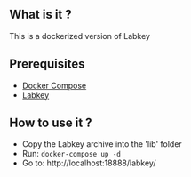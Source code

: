 ## What is it ?

This is a dockerized version of Labkey

## Prerequisites

* [Docker Compose](https://docs.docker.com/compose/)
* [Labkey](http://www.labkey.com/products-services/labkey-server/download-community-edition/)

## How to use it ?

* Copy the Labkey archive into the 'lib' folder
* Run: `docker-compose up -d`
* Go to: http://localhost:18888/labkey/
